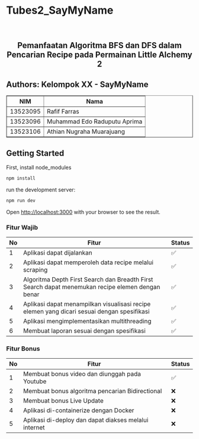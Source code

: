 # Tubes2_SayMyName
  
</br>

<H2 align="center">Pemanfaatan Algoritma BFS dan DFS dalam Pencarian Recipe pada Permainan Little Alchemy 2</p>


##  Authors: Kelompok XX - SayMyName

<div align="center">

<table border="1" cellspacing="0" cellpadding="8"> 
  <tr> <th>NIM</th> <th>Nama</th> </tr> 
  <tr> <td>13523095</td> <td>Rafif Farras</td> </tr> 
  <tr> <td>13523096</td> <td>Muhammad Edo Raduputu Aprima</td> 
  </tr> <tr> <td>13523106</td> <td>Athian Nugraha Muarajuang</td> </tr> </table>

</div>

## Getting Started

First, install node_modules
```bash
npm install
```
run the development server:
```bash
npm run dev
```

Open [http://localhost:3000](http://localhost:3000) with your browser to see the result.


### Fitur Wajib

| **No** | **Fitur**         | **Status** |
|--------|-------------------|------------|
| 1      | Aplikasi dapat dijalankan |   ✅      |
| 2      | Aplikasi dapat memperoleh data recipe melalui scraping| ✅      |
| 3      | Algoritma Depth First Search dan Breadth First Search dapat menemukan recipe elemen dengan benar| ✅      |
| 4      | Aplikasi dapat menampilkan visualisasi recipe elemen yang dicari sesuai dengan spesifikasi| ✅      |
| 5      | Aplikasi mengimplementasikan multithreading | ✅      |
| 6      | Membuat laporan sesuai dengan spesifikasi | ✅     |

### Fitur Bonus

| **No** | **Fitur**                        | **Status** |
|--------|----------------------------------|------------|
| 1      | Membuat bonus video dan diunggah pada Youtube                            | ✅         |
| 2      | Membuat bonus algoritma pencarian Bidirectional| ❌         |
| 3      | Membuat bonus Live Update| ❌         |
| 4      | Aplikasi di-containerize dengan Docker| ❌         |
| 5      | Aplikasi di-deploy dan dapat diakses melalui internet| ❌         |
